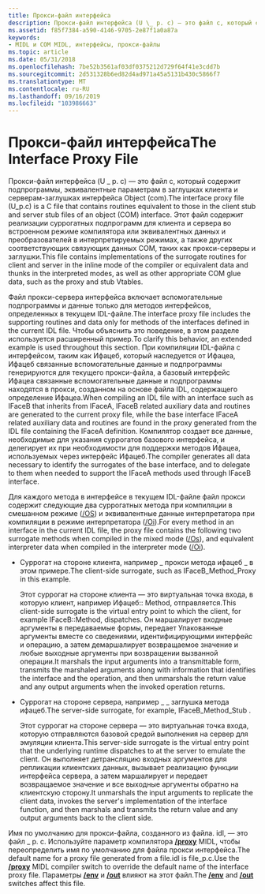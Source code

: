 ```yaml
---
title: Прокси-файл интерфейса
description: Прокси-файл интерфейса (U \_ p. c) — это файл c, который содержит подпрограммы, эквивалентные параметрам в заглушках клиента и серверам-заглушках интерфейса Object (com).
ms.assetid: f85f7384-a590-4146-9705-2e87f1a0a87a
keywords:
- MIDL и COM MIDL, интерфейсы, прокси-файлы
ms.topic: article
ms.date: 05/31/2018
ms.openlocfilehash: 7be52b3561af03df0375212d729f64f41e3cdd7b
ms.sourcegitcommit: 2d531328b6ed82d4ad971a45a5131b430c5866f7
ms.translationtype: MT
ms.contentlocale: ru-RU
ms.lasthandoff: 09/16/2019
ms.locfileid: "103986663"
---
```

# <a name="the-interface-proxy-file"></a><span data-ttu-id="7c472-104">Прокси-файл интерфейса</span><span class="sxs-lookup"><span data-stu-id="7c472-104">The Interface Proxy File</span></span>

<span data-ttu-id="7c472-105">Прокси-файл интерфейса (U \_ p. c) — это файл c, который содержит подпрограммы, эквивалентные параметрам в заглушках клиента и серверам-заглушках интерфейса Object (com).</span><span class="sxs-lookup"><span data-stu-id="7c472-105">The interface proxy file (U\_p.c) is a C file that contains routines equivalent to those in the client stub and server stub files of an object (COM) interface.</span></span> <span data-ttu-id="7c472-106">Этот файл содержит реализации суррогатных подпрограмм для клиента и сервера во встроенном режиме компилятора или эквивалентных данных и преобразователей в интерпретируемых режимах, а также других соответствующих связующих данных COM, таких как прокси-серверы и заглушки.</span><span class="sxs-lookup"><span data-stu-id="7c472-106">This file contains implementations of the surrogate routines for client and server in the inline mode of the compiler or equivalent data and thunks in the interpreted modes, as well as other appropriate COM glue data, such as the proxy and stub Vtables.</span></span>

<span data-ttu-id="7c472-107">Файл прокси-сервера интерфейса включает вспомогательные подпрограммы и данные только для методов интерфейсов, определенных в текущем IDL-файле.</span><span class="sxs-lookup"><span data-stu-id="7c472-107">The interface proxy file includes the supporting routines and data only for methods of the interfaces defined in the current IDL file.</span></span> <span data-ttu-id="7c472-108">Чтобы объяснить это поведение, в этом разделе используется расширенный пример.</span><span class="sxs-lookup"><span data-stu-id="7c472-108">To clarify this behavior, an extended example is used throughout this section.</span></span> <span data-ttu-id="7c472-109">При компиляции IDL-файла с интерфейсом, таким как Ифацеб, который наследуется от Ифацеа, Ифацеб связанные вспомогательные данные и подпрограммы генерируются для текущего прокси-файла, а базовый интерфейс Ифацеа связанные вспомогательные данные и подпрограммы находятся в прокси, созданном на основе файла IDL, содержащего определение Ифацеа.</span><span class="sxs-lookup"><span data-stu-id="7c472-109">When compiling an IDL file with an interface such as IFaceB that inherits from IFaceA, IFaceB related auxiliary data and routines are generated to the current proxy file, while the base interface IFaceA related auxiliary data and routines are found in the proxy generated from the IDL file containing the IFaceA definition.</span></span> <span data-ttu-id="7c472-110">Компилятор создает все данные, необходимые для указания суррогатов базового интерфейса, и делегирует их при необходимости для поддержки методов Ифацеа, используемых через интерфейс Ифацеб.</span><span class="sxs-lookup"><span data-stu-id="7c472-110">The compiler generates all data necessary to identify the surrogates of the base interface, and to delegate to them when needed to support the IFaceA methods used through IFaceB interface.</span></span>

<span data-ttu-id="7c472-111">Для каждого метода в интерфейсе в текущем IDL-файле файл прокси содержит следующие два суррогатных метода при компиляции в смешанном режиме ([/OS](-os.md)) и эквивалентные данные интерпретатора при компиляции в режиме интерпретатора ([/Oi](-oi.md)).</span><span class="sxs-lookup"><span data-stu-id="7c472-111">For every method in an interface in the current IDL file, the proxy file contains the following two surrogate methods when compiled in the mixed mode ([/Os](-os.md)), and equivalent interpreter data when compiled in the interpreter mode ([/Oi](-oi.md)).</span></span>

-   <span data-ttu-id="7c472-112">Суррогат на стороне клиента, например \_ прокси метода ифацеб \_ в этом примере.</span><span class="sxs-lookup"><span data-stu-id="7c472-112">The client-side surrogate, such as IFaceB\_Method\_Proxy in this example.</span></span>

    <span data-ttu-id="7c472-113">Этот суррогат на стороне клиента — это виртуальная точка входа, в которую клиент, например Ифацеб:: Method, отправляется.</span><span class="sxs-lookup"><span data-stu-id="7c472-113">This client-side surrogate is the virtual entry point to which the client, for example IFaceB::Method, dispatches.</span></span> <span data-ttu-id="7c472-114">Он маршалирует входные аргументы в передаваемые формы, передает Упакованные аргументы вместе со сведениями, идентифицирующими интерфейс и операцию, а затем демаршалирует возвращаемое значение и любые выходные аргументы при возвращении вызванной операции.</span><span class="sxs-lookup"><span data-stu-id="7c472-114">It marshals the input arguments into a transmittable form, transmits the marshaled arguments along with information that identifies the interface and the operation, and then unmarshals the return value and any output arguments when the invoked operation returns.</span></span>

-   <span data-ttu-id="7c472-115">Суррогат на стороне сервера, например \_ \_ заглушка метода ифацеб.</span><span class="sxs-lookup"><span data-stu-id="7c472-115">The server-side surrogate, for example, IFaceB\_Method\_Stub .</span></span>

    <span data-ttu-id="7c472-116">Этот суррогат на стороне сервера — это виртуальная точка входа, которую отправляются базовой средой выполнения на сервер для эмуляции клиента.</span><span class="sxs-lookup"><span data-stu-id="7c472-116">This server-side surrogate is the virtual entry point that the underlying runtime dispatches to at the server to emulate the client.</span></span> <span data-ttu-id="7c472-117">Он выполняет детрансляцию входных аргументов для репликации клиентских данных, вызывает реализацию функции интерфейса сервера, а затем маршалирует и передает возвращаемое значение и все выходные аргументы обратно на клиентскую сторону.</span><span class="sxs-lookup"><span data-stu-id="7c472-117">It unmarshals the input arguments to replicate the client data, invokes the server's implementation of the interface function, and then marshals and transmits the return value and any output arguments back to the client side.</span></span>

<span data-ttu-id="7c472-118">Имя по умолчанию для прокси-файла, созданного из файла. idl, — это файл \_ p. c. Используйте параметр компилятора [**/proxy**](-proxy.md) MIDL, чтобы переопределить имя по умолчанию для файла прокси интерфейса.</span><span class="sxs-lookup"><span data-stu-id="7c472-118">The default name for a proxy file generated from a file.idl is file\_p.c.Use the [**/proxy**](-proxy.md) MIDL compiler switch to override the default name of the interface proxy file.</span></span> <span data-ttu-id="7c472-119">Параметры [**/env**](-env.md) и [**/out**](-out.md) влияют на этот файл.</span><span class="sxs-lookup"><span data-stu-id="7c472-119">The [**/env**](-env.md) and [**/out**](-out.md) switches affect this file.</span></span>

 

 




